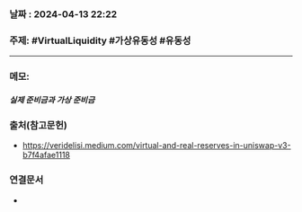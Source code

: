 
### 날짜 : 2024-04-13 22:22

### 주제: #VirtualLiquidity #가상유동성 #유동성 


---
### 메모: 
##### 실제 준비금과 가상 준비금

### 출처(참고문헌)
- https://veridelisi.medium.com/virtual-and-real-reserves-in-uniswap-v3-b7f4afae1118

### 연결문서
-